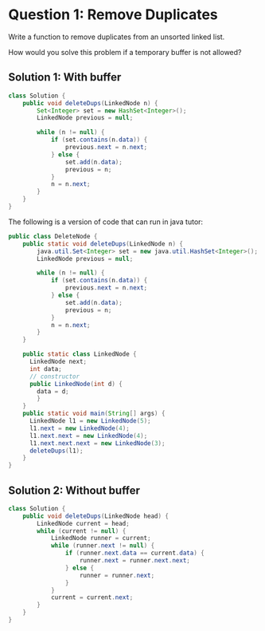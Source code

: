 # Question 1: Remove Duplicates

Write a function to remove duplicates from an unsorted linked list.

How would you solve this problem if a temporary buffer is not allowed?

## Solution 1: With buffer

```java
class Solution {
    public void deleteDups(LinkedNode n) {
        Set<Integer> set = new HashSet<Integer>();
        LinkedNode previous = null;

        while (n != null) {
            if (set.contains(n.data)) {
                previous.next = n.next;
            } else {
                set.add(n.data);
                previous = n;
            }
            n = n.next;
        }
    }
}
```

The following is a version of code that can run in java tutor:

```java
public class DeleteNode {
    public static void deleteDups(LinkedNode n) {
        java.util.Set<Integer> set = new java.util.HashSet<Integer>();
        LinkedNode previous = null;

        while (n != null) {
            if (set.contains(n.data)) {
                previous.next = n.next;
            } else {
                set.add(n.data);
                previous = n;
            }
            n = n.next;
        }
    }

    public static class LinkedNode {
      LinkedNode next;
      int data;
      // constructor
      public LinkedNode(int d) {
        data = d;
        }
    }
    public static void main(String[] args) {
      LinkedNode l1 = new LinkedNode(5);
      l1.next = new LinkedNode(4);
      l1.next.next = new LinkedNode(4);
      l1.next.next.next = new LinkedNode(3);
      deleteDups(l1);
    }
}
```

## Solution 2: Without buffer

```java
class Solution {
    public void deleteDups(LinkedNode head) {
        LinkedNode current = head;
        while (current != null) {
            LinkedNode runner = current;
            while (runner.next != null) {
                if (runner.next.data == current.data) {
                    runner.next = runner.next.next;
                } else {
                    runner = runner.next;
                }
            }
            current = current.next;
        }
    }
}
```
